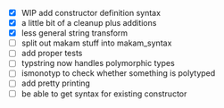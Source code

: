 - [x] WIP add constructor definition syntax
- [x] a little bit of a cleanup plus additions
- [x] less general string transform
- [ ] split out makam stuff into makam_syntax
- [ ] add proper tests
- [ ] typstring now handles polymorphic types
- [ ] ismonotyp to check whether something is polytyped
- [ ] add pretty printing
- [ ] be able to get syntax for existing constructor
